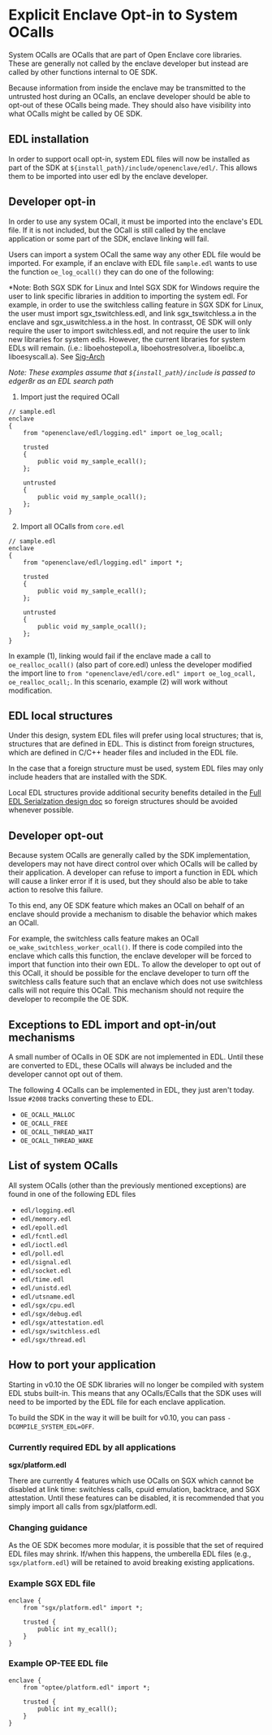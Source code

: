 # Explicit Enclave Opt-in to System OCalls

System OCalls are OCalls that are part of Open Enclave core libraries. These are generally not
called by the enclave developer but instead are called by other functions internal to OE SDK.

Because information from inside the enclave may be transmitted to the untrusted host
during an OCalls, an enclave developer should be able to opt-out of these OCalls
being made. They should also have visibility into what OCalls might be called by OE SDK.

## EDL installation

In order to support ocall opt-in, system EDL files will now be installed as part of the SDK at
`${install_path}/include/openenclave/edl/`. This allows them to be imported into user edl by the
enclave developer.

## Developer opt-in

In order to use any system OCall, it must be imported into the enclave's EDL file. If it is not
included, but the OCall is still called by the enclave application or some part of the SDK,
enclave linking will fail.

Users can import a system OCall the same way any other EDL file would be imported. For example,
if an enclave with EDL file `sample.edl` wants to use the function `oe_log_ocall()` they can do
one of the following:

*Note: Both SGX SDK for Linux and Intel SGX SDK for Windows require the user to link specific
libraries in addition to importing the system edl. For example, in order to use the switchless
calling feature in SGX SDK for Linux, the user must import sgx_tswitchless.edl, and link
sgx_tswitchless.a in the enclave and sgx_uswitchless.a in the host. In contrasst, OE SDK will
only require the user to import switchless.edl, and not require the user to link new
libraries for system edls. However, the current libraries for system EDLs will remain.
(i.e.: liboehostepoll.a,  liboehostresolver.a, liboelibc.a, liboesyscall.a).
See [Sig-Arch](https://hackmd.io/@aeva/oesdk-sig-arch#23-June-2020)


*Note: These examples assume that `${install_path}/include` is passed to edger8r as an EDL search path*

1. Import just the required OCall

```
// sample.edl
enclave
{
    from "openenclave/edl/logging.edl" import oe_log_ocall;

    trusted
    {
        public void my_sample_ecall();
    };

    untrusted
    {
        public void my_sample_ocall();
    };
}
```

2. Import all OCalls from `core.edl`

```
// sample.edl
enclave
{
    from "openenclave/edl/logging.edl" import *;

    trusted
    {
        public void my_sample_ecall();
    };

    untrusted
    {
        public void my_sample_ocall();
    };
}
```

In example (1), linking would fail if the enclave made a call to `oe_realloc_ocall()`
(also part of core.edl) unless the developer modified the import line to
`from "openenclave/edl/core.edl" import oe_log_ocall, oe_realloc_ocall;`. In this scenario,
example (2) will work without modification.

## EDL local structures

Under this design, system EDL files will prefer using local structures; that is, structures
that are defined in EDL. This is distinct from foreign structures, which are defined in
C/C++ header files and included in the EDL file.

In the case that a foreign structure must be used, system EDL files may only include headers
that are installed with the SDK.

Local EDL structures provide additional security benefits detailed in the
[Full EDL Serialzation design doc](
https://github.com/openenclave/openenclave/blob/master/docs/DesignDocs/full_edl_serialization.md#motivation)
so foreign structures should be avoided whenever possible.

## Developer opt-out

Because system OCalls are generally called by the SDK implementation, developers
may not have direct control over which OCalls will be called by their application.
A developer can refuse to import a function in EDL which will cause a linker error
if it is used, but they should also be able to take action to resolve this failure.

To this end, any OE SDK feature which makes an OCall on behalf of an enclave
should provide a mechanism to disable the behavior which makes an OCall.

For example, the switchless calls feature makes an OCall
`oe_wake_switchless_worker_ocall()`. If there is code compiled into the enclave
which calls this function, the enclave developer will be forced to import that
function into their own EDL. To allow the developer to opt out of this OCall,
it should be possible for the enclave developer to turn off the switchless calls
feature such that an enclave which does not use switchless calls will not require
this OCall. This mechanism should not require the developer to recompile the OE
SDK.

## Exceptions to EDL import and opt-in/out mechanisms

A small number of OCalls in OE SDK are not implemented in EDL. Until these are
converted to EDL, these OCalls will always be included and the developer cannot
opt out of them.

The following 4 OCalls can be implemented in EDL, they just aren't today. Issue
`#2008` tracks converting these to EDL.

* `OE_OCALL_MALLOC`
* `OE_OCALL_FREE`
* `OE_OCALL_THREAD_WAIT`
* `OE_OCALL_THREAD_WAKE`

## List of system OCalls

All system OCalls (other than the previously mentioned exceptions) are found
in one of the following EDL files

* `edl/logging.edl`
* `edl/memory.edl`
* `edl/epoll.edl`
* `edl/fcntl.edl`
* `edl/ioctl.edl`
* `edl/poll.edl`
* `edl/signal.edl`
* `edl/socket.edl`
* `edl/time.edl`
* `edl/unistd.edl`
* `edl/utsname.edl`
* `edl/sgx/cpu.edl`
* `edl/sgx/debug.edl`
* `edl/sgx/attestation.edl`
* `edl/sgx/switchless.edl`
* `edl/sgx/thread.edl`

## How to port your application

Starting in v0.10 the OE SDK libraries will no longer be compiled with system
EDL stubs built-in. This means that any OCalls/ECalls that the SDK uses will
need to be imported by the EDL file for each enclave application.

To build the SDK in the way it will be built for v0.10, you can pass
`-DCOMPILE_SYSTEM_EDL=OFF`.

### Currently required EDL by all applications

**sgx/platform.edl**

There are currently 4 features which use OCalls on SGX which cannot be
disabled at link time: switchless calls, cpuid emulation, backtrace,
and SGX attestation. Until these features can be disabled, it is
recommended that you simply import all calls from sgx/platform.edl.

### Changing guidance

As the OE SDK becomes more modular, it is possible that the set of required
EDL files may shrink. If/when this happens, the umberella EDL files (e.g.,
`sgx/platform.edl`) will be retained to avoid breaking existing applications.

### Example SGX EDL file

```
enclave {
    from "sgx/platform.edl" import *;

    trusted {
        public int my_ecall();
    }
}
```

### Example OP-TEE EDL file

```
enclave {
    from "optee/platform.edl" import *;

    trusted {
        public int my_ecall();
    }
}
```
